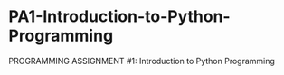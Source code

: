 # PA1-Introduction-to-Python-Programming
PROGRAMMING ASSIGNMENT #1: Introduction to Python Programming
